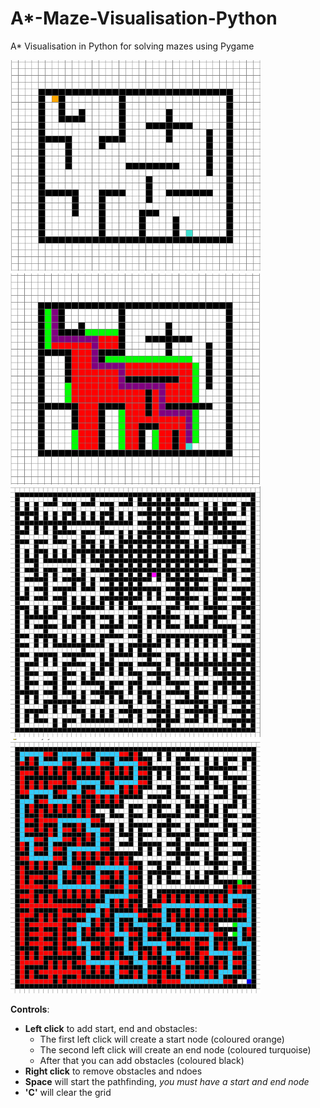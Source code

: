 # A*-Maze-Visualisation-Python
A* Visualisation in Python for solving mazes using Pygame

<img src="images/maze.png" width = "400"> <img src="images/mazesolved.png" width = "400">
<img src="images/mazegen.png" width = "400"> <img src="images/mazesol.png" width = "400">

**Controls**:
- **Left click** to add start, end and obstacles:
  - The first left click will create a start node (coloured orange)
  - The second left click will create an end node (coloured turquoise)
  - After that you can add obstacles (coloured black)
- **Right click** to remove obstacles and ndoes
- **Space** will start the pathfinding, *you must have a start and end node*
- **'C'** will clear the grid

